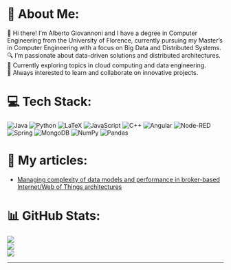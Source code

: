 # 💫 About Me:
👋 Hi there! I’m Alberto Giovannoni and I have a degree in Computer Engineering from the University of Florence, currently pursuing my Master’s in Computer Engineering with a focus on Big Data and Distributed Systems.<br>🔍 I’m passionate about data-driven solutions and distributed architectures.<br>🌱 Currently exploring topics in cloud computing and data engineering.<br>🚀 Always interested to learn and collaborate on innovative projects. <br>


# 💻 Tech Stack:
![Java](https://img.shields.io/badge/java-%23ED8B00.svg?style=for-the-badge&logo=openjdk&logoColor=white) ![Python](https://img.shields.io/badge/python-3670A0?style=for-the-badge&logo=python&logoColor=ffdd54) ![LaTeX](https://img.shields.io/badge/latex-%23008080.svg?style=for-the-badge&logo=latex&logoColor=white) ![JavaScript](https://img.shields.io/badge/javascript-%23323330.svg?style=for-the-badge&logo=javascript&logoColor=%23F7DF1E) ![C++](https://img.shields.io/badge/c++-%2300599C.svg?style=for-the-badge&logo=c%2B%2B&logoColor=white) ![Angular](https://img.shields.io/badge/angular-%23DD0031.svg?style=for-the-badge&logo=angular&logoColor=white) ![Node-RED](https://img.shields.io/badge/Node--RED-%238F0000.svg?style=for-the-badge&logo=node-red&logoColor=white) ![Spring](https://img.shields.io/badge/spring-%236DB33F.svg?style=for-the-badge&logo=spring&logoColor=white) ![MongoDB](https://img.shields.io/badge/MongoDB-%234ea94b.svg?style=for-the-badge&logo=mongodb&logoColor=white) ![NumPy](https://img.shields.io/badge/numpy-%23013243.svg?style=for-the-badge&logo=numpy&logoColor=white) ![Pandas](https://img.shields.io/badge/pandas-%23150458.svg?style=for-the-badge&logo=pandas&logoColor=white)

# 📝 My articles:
- [Managing complexity of data models and performance in broker-based Internet/Web of Things architectures](https://www.sciencedirect.com/science/article/pii/S2542660523001579)

# 📊 GitHub Stats:
![](https://github-readme-stats.vercel.app/api?username=AlbertoGiovannoni&theme=gotham&hide_border=false&include_all_commits=false&count_private=false)<br/>
![](https://github-readme-streak-stats.herokuapp.com/?user=AlbertoGiovannoni&theme=gotham&hide_border=false)<br/>
![](https://github-readme-stats.vercel.app/api/top-langs/?username=AlbertoGiovannoni&theme=gotham&hide_border=false&include_all_commits=false&count_private=false&layout=compact)

---

<!-- Proudly created with GPRM ( https://gprm.itsvg.in ) -->

